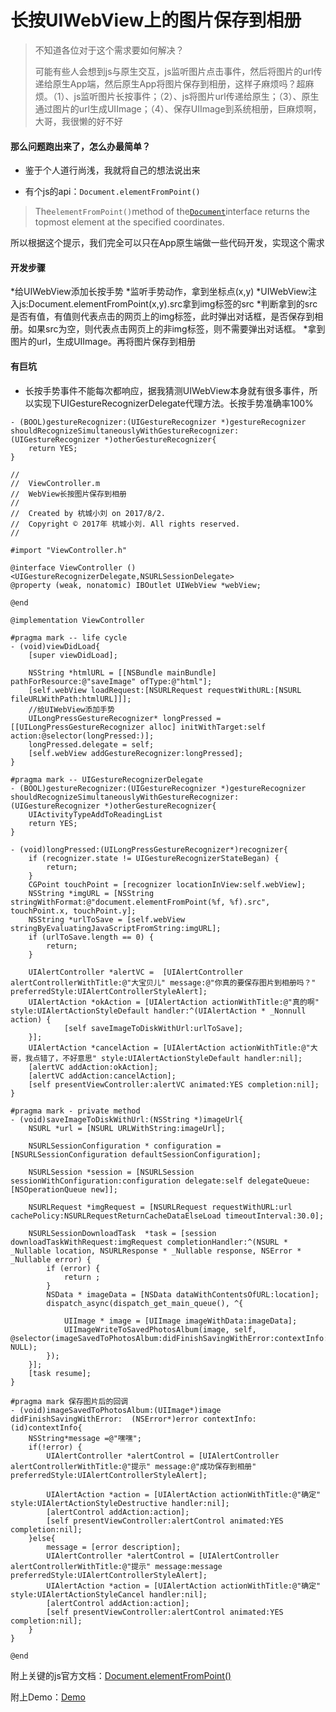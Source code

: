 
# 长按UIWebView上的图片保存到相册

> 不知道各位对于这个需求要如何解决？
>
> 可能有些人会想到js与原生交互，js监听图片点击事件，然后将图片的url传递给原生App端，然后原生App将图片保存到相册，这样子麻烦吗？超麻烦。（1）、js监听图片长按事件；（2）、js将图片url传递给原生；（3）、原生通过图片的url生成UIImage；（4）、保存UIImage到系统相册，巨麻烦啊，大哥，我很懒的好不好

#### 那么问题跑出来了，怎么办最简单？

* 鉴于个人道行尚浅，我就将自己的想法说出来

* 有个js的api：`Document.elementFromPoint()`

> The`elementFromPoint()`method of the[`Document`](https://developer.mozilla.org/en-US/docs/Web/API/Document)interface returns the topmost element at the specified coordinates.

所以根据这个提示，我们完全可以只在App原生端做一些代码开发，实现这个需求

#### 开发步骤

*给UIWebView添加长按手势
*监听手势动作，拿到坐标点(x,y)
*UIWebView注入js:Document.elementFromPoint(x,y).src拿到img标签的src
*判断拿到的src是否有值，有值则代表点击的网页上的img标签，此时弹出对话框，是否保存到相册。如果src为空，则代表点击网页上的非img标签，则不需要弹出对话框。
*拿到图片的url，生成UIImage。再将图片保存到相册

#### 有巨坑

* 长按手势事件不能每次都响应，据我猜测UIWebView本身就有很多事件，所以实现下UIGestureRecognizerDelegate代理方法。长按手势准确率100%

```
- (BOOL)gestureRecognizer:(UIGestureRecognizer *)gestureRecognizer shouldRecognizeSimultaneouslyWithGestureRecognizer:(UIGestureRecognizer *)otherGestureRecognizer{
    return YES;
}
```


```
//
//  ViewController.m
//  WebView长按图片保存到相册
//
//  Created by 杭城小刘 on 2017/8/2.
//  Copyright © 2017年 杭城小刘. All rights reserved.
//

#import "ViewController.h"

@interface ViewController ()<UIGestureRecognizerDelegate,NSURLSessionDelegate>
@property (weak, nonatomic) IBOutlet UIWebView *webView;

@end

@implementation ViewController

#pragma mark -- life cycle
- (void)viewDidLoad{
    [super viewDidLoad];
    
    NSString *htmlURL = [[NSBundle mainBundle] pathForResource:@"saveImage" ofType:@"html"];
    [self.webView loadRequest:[NSURLRequest requestWithURL:[NSURL fileURLWithPath:htmlURL]]];
    //给UIWebView添加手势
    UILongPressGestureRecognizer* longPressed = [[UILongPressGestureRecognizer alloc] initWithTarget:self action:@selector(longPressed:)];
    longPressed.delegate = self;
    [self.webView addGestureRecognizer:longPressed];
}

#pragma mark -- UIGestureRecognizerDelegate
- (BOOL)gestureRecognizer:(UIGestureRecognizer *)gestureRecognizer shouldRecognizeSimultaneouslyWithGestureRecognizer:(UIGestureRecognizer *)otherGestureRecognizer{
    UIActivityTypeAddToReadingList
    return YES;
}

- (void)longPressed:(UILongPressGestureRecognizer*)recognizer{
    if (recognizer.state != UIGestureRecognizerStateBegan) {
        return;
    }
    CGPoint touchPoint = [recognizer locationInView:self.webView];
    NSString *imgURL = [NSString stringWithFormat:@"document.elementFromPoint(%f, %f).src", touchPoint.x, touchPoint.y];
    NSString *urlToSave = [self.webView stringByEvaluatingJavaScriptFromString:imgURL];
    if (urlToSave.length == 0) {
        return;
    }
    
    UIAlertController *alertVC =  [UIAlertController alertControllerWithTitle:@"大宝贝儿" message:@"你真的要保存图片到相册吗？" preferredStyle:UIAlertControllerStyleAlert];
    UIAlertAction *okAction = [UIAlertAction actionWithTitle:@"真的啊" style:UIAlertActionStyleDefault handler:^(UIAlertAction * _Nonnull action) {
            [self saveImageToDiskWithUrl:urlToSave];
    }];
    UIAlertAction *cancelAction = [UIAlertAction actionWithTitle:@"大哥，我点错了，不好意思" style:UIAlertActionStyleDefault handler:nil];
    [alertVC addAction:okAction];
    [alertVC addAction:cancelAction];
    [self presentViewController:alertVC animated:YES completion:nil];
}

#pragma mark - private method
- (void)saveImageToDiskWithUrl:(NSString *)imageUrl{
    NSURL *url = [NSURL URLWithString:imageUrl];
    
    NSURLSessionConfiguration * configuration = [NSURLSessionConfiguration defaultSessionConfiguration];
    
    NSURLSession *session = [NSURLSession sessionWithConfiguration:configuration delegate:self delegateQueue:[NSOperationQueue new]];
    
    NSURLRequest *imgRequest = [NSURLRequest requestWithURL:url cachePolicy:NSURLRequestReturnCacheDataElseLoad timeoutInterval:30.0];
    
    NSURLSessionDownloadTask  *task = [session downloadTaskWithRequest:imgRequest completionHandler:^(NSURL * _Nullable location, NSURLResponse * _Nullable response, NSError * _Nullable error) {
        if (error) {
            return ;
        }
        NSData * imageData = [NSData dataWithContentsOfURL:location];
        dispatch_async(dispatch_get_main_queue(), ^{
            
            UIImage * image = [UIImage imageWithData:imageData];
            UIImageWriteToSavedPhotosAlbum(image, self, @selector(imageSavedToPhotosAlbum:didFinishSavingWithError:contextInfo:), NULL);
        });
    }];
    [task resume];
}

#pragma mark 保存图片后的回调
- (void)imageSavedToPhotosAlbum:(UIImage*)image didFinishSavingWithError:  (NSError*)error contextInfo:(id)contextInfo{
    NSString*message =@"嘿嘿";
    if(!error) {
        UIAlertController *alertControl = [UIAlertController alertControllerWithTitle:@"提示" message:@"成功保存到相册" preferredStyle:UIAlertControllerStyleAlert];
        
        UIAlertAction *action = [UIAlertAction actionWithTitle:@"确定" style:UIAlertActionStyleDestructive handler:nil];
        [alertControl addAction:action];
        [self presentViewController:alertControl animated:YES completion:nil];
    }else{
        message = [error description];
        UIAlertController *alertControl = [UIAlertController alertControllerWithTitle:@"提示" message:message preferredStyle:UIAlertControllerStyleAlert];
        UIAlertAction *action = [UIAlertAction actionWithTitle:@"确定" style:UIAlertActionStyleCancel handler:nil];
        [alertControl addAction:action];
        [self presentViewController:alertControl animated:YES completion:nil];
    }
}

@end
```

附上关键的js官方文档：[Document.elementFromPoint()](https://developer.mozilla.org/en-US/docs/Web/API/Document/elementFromPoint)

附上Demo：[Demo](https://github.com/FantasticLBP/BlogDemos)
